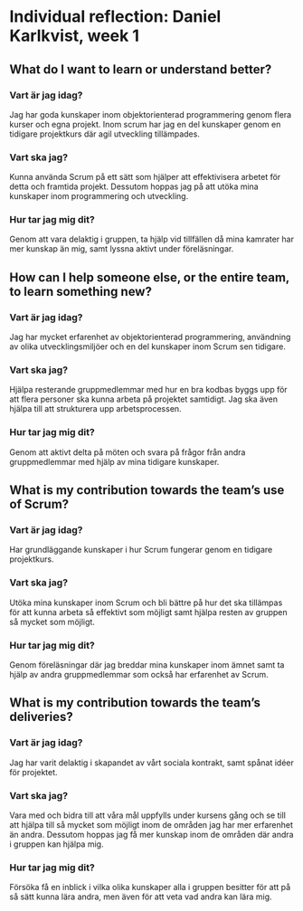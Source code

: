 # Individual reflection: Daniel Karlkvist, week 1

## What do I want to learn or understand better?
  
### Vart är jag idag?  
Jag har goda kunskaper inom objektorienterad programmering genom flera kurser och egna projekt.
Inom scrum har jag en del kunskaper genom en tidigare projektkurs där agil utveckling tillämpades. 
  
### Vart ska jag?  
Kunna använda Scrum på ett sätt som hjälper att effektivisera arbetet för detta och framtida projekt.
Dessutom hoppas jag på att utöka mina kunskaper inom programmering och utveckling.
  
### Hur tar jag mig dit?  
Genom att vara delaktig i gruppen, ta hjälp vid tillfällen då mina kamrater har mer kunskap än mig, samt lyssna aktivt under föreläsningar.
  
## How can I help someone else, or the entire team, to learn something new?
  
### Vart är jag idag?  
Jag har mycket erfarenhet av objektorienterad programmering, användning av olika utvecklingsmiljöer och en del kunskaper inom Scrum sen tidigare.

### Vart ska jag?  
Hjälpa resterande gruppmedlemmar med hur en bra kodbas byggs upp för att flera personer ska kunna arbeta på projektet samtidigt.
Jag ska även hjälpa till att strukturera upp arbetsprocessen.

### Hur tar jag mig dit?  
Genom att aktivt delta på möten och svara på frågor från andra gruppmedlemmar med hjälp av mina tidigare kunskaper.

## What is my contribution towards the team’s use of Scrum?

### Vart är jag idag?  
Har grundläggande kunskaper i hur Scrum fungerar genom en tidigare projektkurs.

### Vart ska jag?  
Utöka mina kunskaper inom Scrum och bli bättre på hur det ska tillämpas för att kunna arbeta så effektivt som möjligt samt hjälpa resten av gruppen så mycket som möjligt.

### Hur tar jag mig dit?  
Genom föreläsningar där jag breddar mina kunskaper inom ämnet samt ta hjälp av andra gruppmedlemmar som också har erfarenhet av Scrum.

## What is my contribution towards the team’s deliveries?

### Vart är jag idag?  
Jag har varit delaktig i skapandet av vårt sociala kontrakt, samt spånat idéer för projektet. 

### Vart ska jag?
Vara med och bidra till att våra mål uppfylls under kursens gång och se till att hjälpa till så mycket som möjligt inom de områden jag har mer erfarenhet än andra. Dessutom hoppas jag få mer kunskap inom de områden där andra i gruppen kan hjälpa mig.

### Hur tar jag mig dit?  
Försöka få en inblick i vilka olika kunskaper alla i gruppen besitter för att på så sätt kunna lära andra, men även för att veta vad andra kan lära mig.

